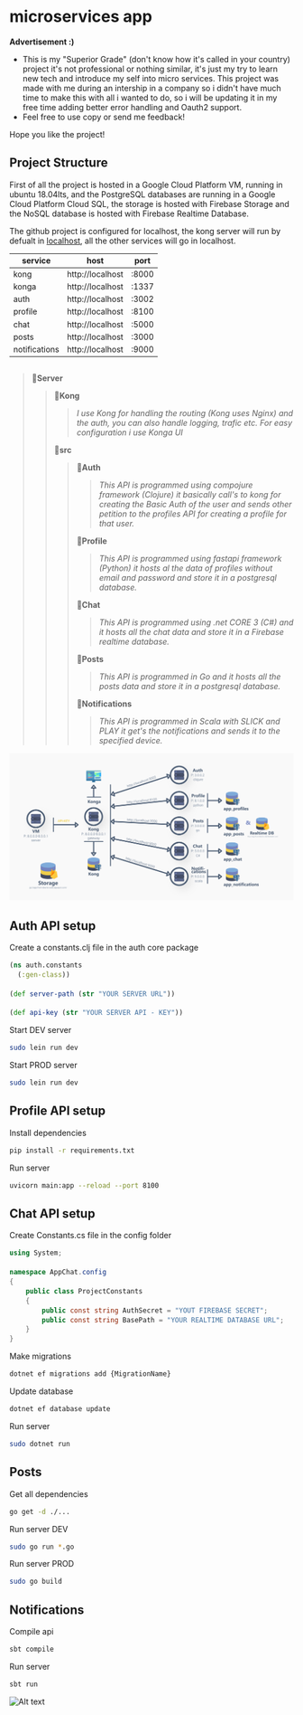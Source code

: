 # microservices app

__Advertisement :)__

- This is my "Superior Grade" (don't know how it's called in your country) project it's not professional or nothing similar, it's just my try to learn new tech and introduce my self into micro services. This project was made with me during an intership 
in a company so i didn't have much time to make this with all i wanted to do, so i will be updating it in my free time adding 
better error handling and Oauth2 support.
- Feel free to use copy or send me feedback!

Hope you like the project!


## Project Structure

First of all the project is hosted in a Google Cloud Platform VM, running in ubuntu 18.04lts, and the 
PostgreSQL databases are running in a Google Cloud Platform Cloud SQL, the storage is hosted with Firebase Storage and
the NoSQL database is hosted with Firebase Realtime Database.

The github project is configured for localhost, the kong server will run by defualt in [localhost](http://localhost:8000),
all the other services will go in localhost.

| service | host | port |
|---------|------|------|
| kong | http://localhost | :8000 |
| konga | http://localhost | :1337 |
| auth | http://localhost | :3002 |
| profile | http://localhost | :8100 | 
| chat | http://localhost | :5000 |
| posts | http://localhost | :3000 |
| notifications | http://localhost | :9000 |

##

> 📂**Server**
> > 📂**Kong**
> > > *I use Kong for handling the routing (Kong uses Nginx) and the auth, you can also handle logging, trafic etc. For easy configuration i use Konga UI*
> >
> > 📂**src**
> > > 📂**Auth**
> > > > *This API is programmed using compojure framework (Clojure) it basically call's to kong for creating the Basic Auth of the user and sends other petition to the profiles API for creating a profile for that user.*
> > >
> > > 📂**Profile**
> > > > *This API is programmed using fastapi framework (Python) it hosts al the data of profiles without email and password and store it in a postgresql database.*
> > > 
> > > 📂**Chat**
> > > > *This API is programmed using .net CORE 3 (C#) and it hosts all the chat data and store it in a Firebase realtime database.*
> > >
> > > 📂**Posts**
> > > > *This API is programmed in Go and it hosts all the posts data and store it in a postgresql database.*
> > >
> > > 📂**Notifications**
> > > > *This API is programmed in Scala with SLICK and PLAY it get's the notifications and sends it to the specified device.*

![Image](./img/schema.png)

## Auth API setup

Create a constants.clj file in the auth core package
```clj
(ns auth.constants
  (:gen-class))

(def server-path (str "YOUR SERVER URL"))

(def api-key (str "YOUR SERVER API - KEY"))
```

Start DEV server
```bash
sudo lein run dev
```

Start PROD server
```bash
sudo lein run dev
```

## Profile API setup

Install dependencies
```bash
pip install -r requirements.txt
```

Run server
```bash
uvicorn main:app --reload --port 8100
```

## Chat API setup

Create Constants.cs file in the config folder
```cs
using System;

namespace AppChat.config
{
    public class ProjectConstants
    {
        public const string AuthSecret = "YOUT FIREBASE SECRET";
        public const string BasePath = "YOUR REALTIME DATABASE URL";
    }
}
```

Make migrations
```bash
dotnet ef migrations add {MigrationName}
```

Update database
```bash
dotnet ef database update
```

Run server
```bash
sudo dotnet run
```

## Posts

Get all dependencies
```bash
go get -d ./...
```

Run server DEV
```bash
sudo go run *.go 
```

Run server PROD
```bash
sudo go build
```

## Notifications

Compile api
```bash
sbt compile
```

Run server
```bash
sbt run
```


![Alt text][id]

[id]: https://octodex.github.com/images/dojocat.jpg  "The Dojocat"




